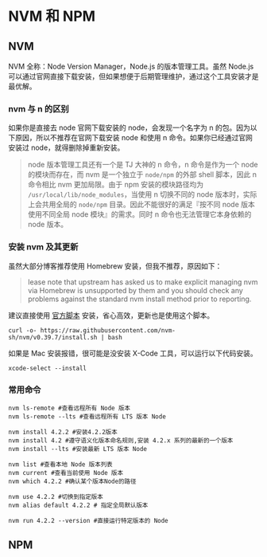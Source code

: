 # NVM 和 NPM

## NVM

NVM 全称：Node Version Manager，Node.js 的版本管理工具。虽然 Node.js 可以通过官网直接下载安装，但如果想便于后期管理维护，通过这个工具安装才是最优解。

### nvm 与 n 的区别

如果你是直接去 node 官网下载安装的 node，会发现一个名字为 n 的包。因为以下原因，所以不推荐在官网下载安装 node 和使用 n 命令。如果你已经通过官网安装过 node，就得删除掉重新安装。

> node 版本管理工具还有一个是 TJ 大神的 n 命令，n 命令是作为一个 node 的模块而存在，而 nvm 是一个独立于 `node/npm` 的外部 shell 脚本，因此 n 命令相比 nvm 更加局限。由于 npm 安装的模块路径均为 `/usr/local/lib/node_modules`，当使用 n 切换不同的 node 版本时，实际上会共用全局的 `node/npm` 目录。因此不能很好的满足『按不同 node 版本使用不同全局 node 模块』的需求。同时 n 命令也无法管理它本身依赖的 node 版本。

### 安装 nvm 及其更新

虽然大部分博客推荐使用 Homebrew 安装，但我不推荐，原因如下：

>lease note that upstream has asked us to make explicit managing nvm via Homebrew is unsupported by them and you should check any problems against the standard nvm install method prior to reporting.

建议直接使用 [官方脚本](https://github.com/nvm-sh/nvm?tab=readme-ov-file#install--update-script) 安装，省心高效，更新也是使用这个脚本。

```shell
curl -o- https://raw.githubusercontent.com/nvm-sh/nvm/v0.39.7/install.sh | bash
```

如果是 Mac 安装报错，很可能是没安装 X-Code 工具，可以运行以下代码安装。

```shell
xcode-select --install
```

### 常用命令

```shell
nvm ls-remote #查看远程所有 Node 版本
nvm ls-remote --lts #查看远程所有 LTS 版本 Node

nvm install 4.2.2 #安装4.2.2版本
nvm install 4.2 #遵守语义化版本命名规则,安装 4.2.x 系列的最新的一个版本
nvm install --lts #安装最新 LTS 版本 Node

nvm list #查看本地 Node 版本列表
nvm current #查看当前使用 Node 版本
nvm which 4.2.2 #确认某个版本Node的路径

nvm use 4.2.2 #切换到指定版本
nvm alias default 4.2.2 # 指定全局默认版本

nvm run 4.2.2 --version #直接运行特定版本的 Node
```

## NPM
